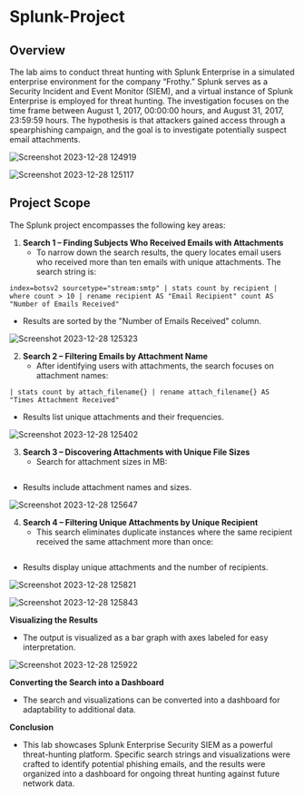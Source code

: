 # Splunk-Project

## Overview

The lab aims to conduct threat hunting with Splunk Enterprise in a simulated enterprise environment for the company “Frothy.” Splunk serves as a Security Incident and Event Monitor (SIEM), and a virtual instance of Splunk Enterprise is employed for threat hunting. The investigation focuses on the time frame between August 1, 2017, 00:00:00 hours, and August 31, 2017, 23:59:59 hours. The hypothesis is that attackers gained access through a spearphishing campaign, and the goal is to investigate potentially suspect email attachments.

![Screenshot 2023-12-28 124919](https://github.com/jmart375/Threat-Hunting-with-the-Splunk-SIEM/assets/91294710/de3f8d09-f95d-4ae9-bb27-7b8238693141) 

![Screenshot 2023-12-28 125117](https://github.com/jmart375/Threat-Hunting-with-the-Splunk-SIEM/assets/91294710/abed3e1b-1199-4d9c-b70a-4adfa24ed495)

## Project Scope

The Splunk project encompasses the following key areas:

1. **Search 1 – Finding Subjects Who Received Emails with Attachments**
   - To narrow down the search results, the query locates email users who received more than ten emails with         unique attachments. The search string is:
     
```spl
index=botsv2 sourcetype="stream:smtp" | stats count by recipient | where count > 10 | rename recipient AS "Email Recipient" count AS "Number of Emails Received"

```
   - Results are sorted by the "Number of Emails Received" column.
     
![Screenshot 2023-12-28 125323](https://github.com/jmart375/Threat-Hunting-with-the-Splunk-SIEM/assets/91294710/5c185c95-573e-4427-8c2a-2c04caeb7122)

2. **Search 2 – Filtering Emails by Attachment Name**
   - After identifying users with attachments, the search focuses on attachment names:
```spl
| stats count by attach_filename{} | rename attach_filename{} AS "Times Attachment Received"

```
   - Results list unique attachments and their frequencies.

![Screenshot 2023-12-28 125402](https://github.com/jmart375/Threat-Hunting-with-the-Splunk-SIEM/assets/91294710/e1eb510a-3cc6-42a7-ba6b-2fbb71ca47e8)

3. **Search 3 – Discovering Attachments with Unique File Sizes**
   - Search for attachment sizes in MB:
```sql | stats count by attach_filename{}| rename attach_filename{} AS "Attachment Name" attach_size{} AS "Attachment Size in MB" count AS "Times Attachment Received"

```
   - Results include attachment names and sizes.

![Screenshot 2023-12-28 125647](https://github.com/jmart375/Threat-Hunting-with-the-Splunk-SIEM/assets/91294710/78b659c7-0f75-466b-bcae-1b713cea1f2c)

4. **Search 4 – Filtering Unique Attachments by Unique Recipient**
   - This search eliminates duplicate instances where the same recipient received the same attachment more than      once:
```sql | strcat attach_filename{} "/" attach_size{} Attachment | stats count by Attachment | rename count AS "Times Attachment Received" | table Attachment "Recipients" | sort by -"Recipients"
```
   - Results display unique attachments and the number of recipients.

![Screenshot 2023-12-28 125821](https://github.com/jmart375/Threat-Hunting-with-the-Splunk-SIEM/assets/91294710/4361537f-aa86-4272-8cf6-3743f35b2b4a)

![Screenshot 2023-12-28 125843](https://github.com/jmart375/Threat-Hunting-with-the-Splunk-SIEM/assets/91294710/61cbfc87-0c3f-4b9e-8b58-b9895735c0bc)

**Visualizing the Results**
   - The output is visualized as a bar graph with axes labeled for easy interpretation.
     
![Screenshot 2023-12-28 125922](https://github.com/jmart375/Threat-Hunting-with-the-Splunk-SIEM/assets/91294710/0a45d65a-9fa2-4e84-893c-cbb11421d02e)

**Converting the Search into a Dashboard**
   - The search and visualizations can be converted into a dashboard for adaptability to additional data.

**Conclusion**
   - This lab showcases Splunk Enterprise Security SIEM as a powerful threat-hunting platform. Specific search       strings and visualizations were crafted to identify potential phishing emails, and the results were             organized into a dashboard for ongoing threat hunting against future network data.
